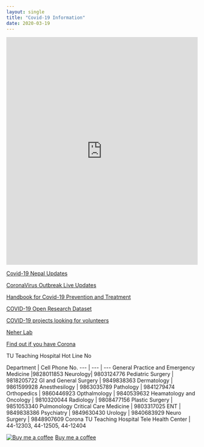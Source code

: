```yaml
---
layout: single
title: "Covid-19 Information"
date: 2020-03-19
---
```


<iframe src="https://ourworldindata.org/grapher/total-deaths-covid-19?tab=map&time=66" style="width: 100%; height: 600px; border: 0px none;"></iframe>

[Covid-19 Nepal Updates](https://covidnepal.org/)

[CoronaVirus Outbreak Live Updates](https://www.worldometers.info/coronavirus/)

[Handbook for Covid-19 Prevention and Treatment](https://video-intl.alicdn.com/Handbook%20of%20COVID-19%20Prevention%20and%20Treatment.pdf?spm=a3c0i.14138300.8102420620.download.5da1647fUkZuXY&file=Handbook%20of%20COVID-19%20Prevention%20and%20Treatment.pdf)

[COVID-19 Open Research Dataset](https://pages.semanticscholar.org/coronavirus-research)

[COVID-19 projects looking for volunteers](https://helpwithcovid.com/)

[Neher Lab](https://neherlab.org/covid19/)

[Find out if you have Corona](https://covid.apollo247.com/)

TU Teaching Hospital Hot Line No

Department | Cell Phone No.
--- | --- | ---
General Practice and Emergency Medicine |9828011853 
Neurology| 9803124776 
Pediatric Surgery | 9818205722
GI and General Surgery | 9849838363
Dermatology | 9861599928
Anesthesilogy | 9863035789
Pathology | 9841279474
Orthopedics | 9860446923
Opthalmology | 9840539632
Heamatology and Oncology | 9810320044
Radiology | 9808477156
Plastic Surgery | 9851053340
Pulmonology Critical Care Medicine | 9803317025
ENT | 9849838386
Psychiatry | 9849630430
Urology | 9840683929
Neuro Surgery | 9848907609
Corona TU Teaching Hospital Tele Health Center | 44-12303, 44-12505, 44-12404



<link href="https://fonts.googleapis.com/css?family=Cookie" rel="stylesheet"><a class="bmc-button" target="_blank" href="https://www.buymeacoffee.com/dDbSsoTcJ"><img src="https://www.buymeacoffee.com/assets/img/BMC-btn-logo.svg" alt="Buy me a coffee"><span style="margin-left:5px">Buy me a coffee</span></a>
